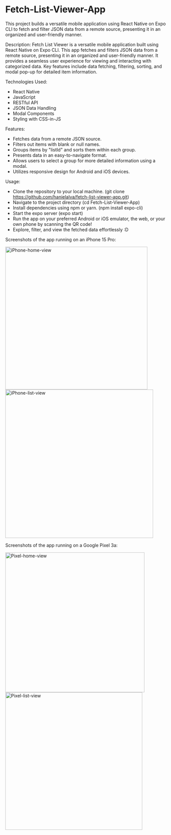 # Fetch-List-Viewer-App
This project builds a versatile mobile application using React Native on Expo CLI to fetch and filter JSON data from a remote source, presenting it in an organized and user-friendly manner.

Description:
Fetch List Viewer is a versatile mobile application built using React Native on Expo CLI. This app fetches and filters JSON data from a remote source, presenting it in an organized and 
user-friendly manner. It provides a seamless user experience for viewing and interacting with categorized data. Key features include data fetching, filtering, sorting, and modal pop-up 
for detailed item information.

Technologies Used:
- React Native
- JavaScript
- RESTful API
- JSON Data Handling
- Modal Components
- Styling with CSS-in-JS

Features:
- Fetches data from a remote JSON source.
- Filters out items with blank or null names.
- Groups items by "listId" and sorts them within each group.
- Presents data in an easy-to-navigate format.
- Allows users to select a group for more detailed information using a modal.
- Utilizes responsive design for Android and iOS devices.

Usage:
- Clone the repository to your local machine. (git clone https://github.com/hanielalva/fetch-list-viewer-app.git)
- Navigate to the project directory (cd Fetch-List-Viewer-App)
- Install dependencies using npm or yarn. (npm install expo-cli)
- Start the expo server (expo start)
- Run the app on your preferred Android or iOS emulator, the web, or your own phone by scanning the QR code!
- Explore, filter, and view the fetched data effortlessly :D

Screenshots of the app running on an iPhone 15 Pro:

<img width="445" alt="iPhone-home-view" src="https://github.com/hanielalva/Fetch-List-Viewer-App/assets/122804255/ba62459b-47c1-48dc-b429-8fbba0e0fa44">

<img width="463" alt="iPhone-list-view" src="https://github.com/hanielalva/Fetch-List-Viewer-App/assets/122804255/21ca58dc-f290-4d10-81a3-454837085bd1">

Screenshots of the app running on a Google Pixel 3a:

<img width="436" alt="Pixel-home-view" src="https://github.com/hanielalva/Fetch-List-Viewer-App/assets/122804255/418de4e1-fb1a-4a85-8195-0bcf47a8553d">

<img width="429" alt="Pixel-list-view" src="https://github.com/hanielalva/Fetch-List-Viewer-App/assets/122804255/05d5d8d2-1e0a-4ca0-86ff-b8ccc026498a">
